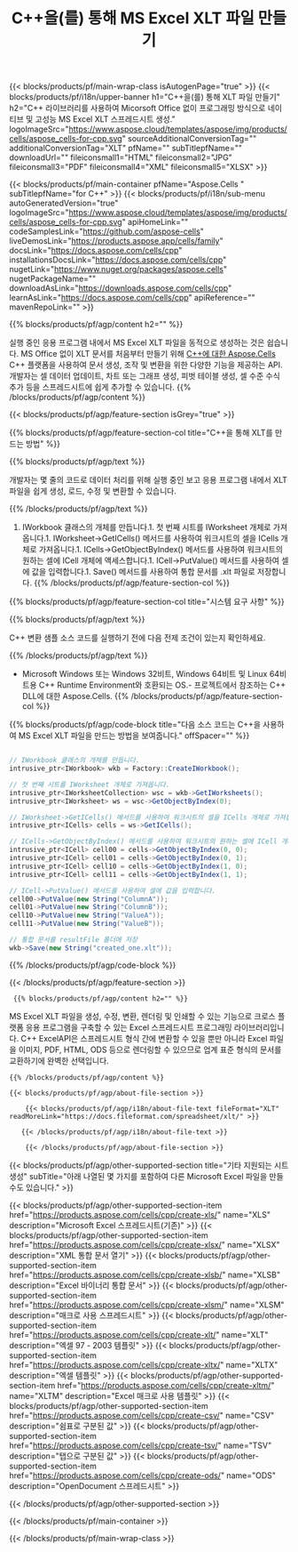 ﻿---
title: C++을(를) 통해 MS Excel XLT 파일 만들기 
url: /ko/cpp/create-xlt/ 
description: C++ MS Excel XLT 파일 생성을 위한 샘플 코드. 이 코드를 사용하여 C++ 기반 애플리케이션 내에서 MS Excel XLT 파일을 생성합니다.
---
{{< blocks/products/pf/main-wrap-class isAutogenPage="true" >}}
{{< blocks/products/pf/i18n/upper-banner h1="C++을(를) 통해 XLT 파일 만들기" h2="C++ 라이브러리를 사용하여 Micorsoft Office 없이 프로그래밍 방식으로 네이티브 및 고성능 MS Excel XLT 스프레드시트 생성." logoImageSrc="https://www.aspose.cloud/templates/aspose/img/products/cells/aspose_cells-for-cpp.svg" sourceAdditionalConversionTag="" additionalConversionTag="XLT" pfName="" subTitlepfName="" downloadUrl="" fileiconsmall1="HTML" fileiconsmall2="JPG" fileiconsmall3="PDF" fileiconsmall4="XML" fileiconsmall5="XLSX" >}}

{{< blocks/products/pf/main-container pfName="Aspose.Cells " subTitlepfName="for C++" >}}
{{< blocks/products/pf/i18n/sub-menu autoGeneratedVersion="true" logoImageSrc="https://www.aspose.cloud/templates/aspose/img/products/cells/aspose_cells-for-cpp.svg" apiHomeLink="" codeSamplesLink="https://github.com/aspose-cells" liveDemosLink="https://products.aspose.app/cells/family" docsLink="https://docs.aspose.com/cells/cpp" installationsDocsLink="https://docs.aspose.com/cells/cpp" nugetLink="https://www.nuget.org/packages/aspose.cells" nugetPackageName="" downloadAsLink="https://downloads.aspose.com/cells/cpp" learnAsLink="https://docs.aspose.com/cells/cpp" apiReference="" mavenRepoLink="" >}}

{{% blocks/products/pf/agp/content h2="" %}}

 실행 중인 응용 프로그램 내에서 MS Excel XLT 파일을 동적으로 생성하는 것은 쉽습니다. MS Office 없이 XLT 문서를 처음부터 만들기 위해
 [C++에 대한 Aspose.Cells](https://products.aspose.com/cells/cpp) 
 C++ 플랫폼을 사용하여 문서 생성, 조작 및 변환을 위한 다양한 기능을 제공하는 API. 개발자는 셀 데이터 업데이트, 차트 또는 그래프 생성, 피벗 테이블 생성, 셀 수준 수식 추가 등을 스프레드시트에 쉽게 추가할 수 있습니다.
{{% /blocks/products/pf/agp/content %}}                                                                             

{{< blocks/products/pf/agp/feature-section isGrey="true" >}}

{{% blocks/products/pf/agp/feature-section-col title="C++을 통해 XLT를 만드는 방법" %}}

{{% blocks/products/pf/agp/text %}}

 개발자는 몇 줄의 코드로 데이터 처리를 위해 실행 중인 보고 응용 프로그램 내에서 XLT 파일을 쉽게 생성, 로드, 수정 및 변환할 수 있습니다.

{{% /blocks/products/pf/agp/text %}}

1. IWorkbook 클래스의 개체를 만듭니다.1. 첫 번째 시트를 IWorksheet 개체로 가져옵니다.1. IWorksheet->GetICells() 메서드를 사용하여 워크시트의 셀을 ICells 개체로 가져옵니다.1. ICells->GetObjectByIndex() 메서드를 사용하여 워크시트의 원하는 셀에 ICell 개체에 액세스합니다.1. ICell->PutValue() 메서드를 사용하여 셀에 값을 입력합니다.1. Save() 메서드를 사용하여 통합 문서를 .xlt 파일로 저장합니다.
{{% /blocks/products/pf/agp/feature-section-col %}}

{{% blocks/products/pf/agp/feature-section-col title="시스템 요구 사항" %}}

{{% blocks/products/pf/agp/text %}}

C++ 변환 샘플 소스 코드를 실행하기 전에 다음 전제 조건이 있는지 확인하세요. 

{{% /blocks/products/pf/agp/text %}}

- Microsoft Windows 또는 Windows 32비트, Windows 64비트 및 Linux 64비트용 C++ Runtime Environment와 호환되는 OS.- 프로젝트에서 참조하는 C++ DLL에 대한 Aspose.Cells.
{{% /blocks/products/pf/agp/feature-section-col %}}

{{% blocks/products/pf/agp/code-block title="다음 소스 코드는 C++을 사용하여 MS Excel XLT 파일을 만드는 방법을 보여줍니다." offSpacer="" %}}

```cs

// IWorkbook 클래스의 개체를 만듭니다.
intrusive_ptr<IWorkbook> wkb = Factory::CreateIWorkbook();

// 첫 번째 시트를 IWorksheet 개체로 가져옵니다.
intrusive_ptr<IWorksheetCollection> wsc = wkb->GetIWorksheets();
intrusive_ptr<IWorksheet> ws = wsc->GetObjectByIndex(0);

// IWorksheet->GetICells() 메서드를 사용하여 워크시트의 셀을 ICells 개체로 가져옵니다.
intrusive_ptr<ICells> cells = ws->GetICells();

// ICells->GetObjectByIndex() 메서드를 사용하여 워크시트의 원하는 셀에 ICell 개체에 액세스합니다.
intrusive_ptr<ICell> cell00 = cells->GetObjectByIndex(0, 0);
intrusive_ptr<ICell> cell01 = cells->GetObjectByIndex(0, 1);
intrusive_ptr<ICell> cell10 = cells->GetObjectByIndex(1, 0);
intrusive_ptr<ICell> cell11 = cells->GetObjectByIndex(1, 1);

// ICell->PutValue() 메서드를 사용하여 셀에 값을 입력합니다.
cell00->PutValue(new String("ColumnA"));
cell01->PutValue(new String("ColumnB"));
cell10->PutValue(new String("ValueA"));
cell11->PutValue(new String("ValueB"));

// 통합 문서를 resultFile 폴더에 저장
wkb->Save(new String("created_one.xlt"));


```

{{% /blocks/products/pf/agp/code-block %}}

{{< /blocks/products/pf/agp/feature-section >}}

<!-- aboutfile Starts -->

     
     {{% blocks/products/pf/agp/content h2="" %}}

MS Excel XLT 파일을 생성, 수정, 변환, 렌더링 및 인쇄할 수 있는 기능으로 크로스 플랫폼 응용 프로그램을 구축할 수 있는 Excel 스프레드시트 프로그래밍 라이브러리입니다. C++ ExcelAPI은 스프레드시트 형식 간에 변환할 수 있을 뿐만 아니라 Excel 파일을 이미지, PDF, HTML, ODS 등으로 렌더링할 수 있으므로 업계 표준 형식의 문서를 교환하기에 완벽한 선택입니다.



    {{% /blocks/products/pf/agp/content %}}

    {{< blocks/products/pf/agp/about-file-section >}}

        {{< blocks/products/pf/agp/i18n/about-file-text fileFormat="XLT" readMoreLink="https://docs.fileformat.com/spreadsheet/xlt/" >}}

       {{< /blocks/products/pf/agp/i18n/about-file-text >}}

        {{< /blocks/products/pf/agp/about-file-section >}}

          

<!-- aboutfile Ends -->

{{< blocks/products/pf/agp/other-supported-section title="기타 지원되는 시트 생성" subTitle="아래 나열된 몇 가지를 포함하여 다른 Microsoft Excel 파일을 만들 수도 있습니다." >}}

{{< blocks/products/pf/agp/other-supported-section-item href="https://products.aspose.com/cells/cpp/create-xls/" name="XLS" description="Microsoft Excel 스프레드시트(기존)" >}} 
{{< blocks/products/pf/agp/other-supported-section-item href="https://products.aspose.com/cells/cpp/create-xlsx/" name="XLSX" description="XML 통합 문서 열기" >}} 
{{< blocks/products/pf/agp/other-supported-section-item href="https://products.aspose.com/cells/cpp/create-xlsb/" name="XLSB" description="Excel 바이너리 통합 문서" >}} 
{{< blocks/products/pf/agp/other-supported-section-item href="https://products.aspose.com/cells/cpp/create-xlsm/" name="XLSM" description="매크로 사용 스프레드시트" >}} 
{{< blocks/products/pf/agp/other-supported-section-item href="https://products.aspose.com/cells/cpp/create-xlt/" name="XLT" description="엑셀 97 - 2003 템플릿" >}} 
{{< blocks/products/pf/agp/other-supported-section-item href="https://products.aspose.com/cells/cpp/create-xltx/" name="XLTX" description="엑셀 템플릿" >}} 
{{< blocks/products/pf/agp/other-supported-section-item href="https://products.aspose.com/cells/cpp/create-xltm/" name="XLTM" description="Excel 매크로 사용 템플릿" >}} 
{{< blocks/products/pf/agp/other-supported-section-item href="https://products.aspose.com/cells/cpp/create-csv/" name="CSV" description="쉼표로 구분된 값" >}} 
{{< blocks/products/pf/agp/other-supported-section-item href="https://products.aspose.com/cells/cpp/create-tsv/" name="TSV" description="탭으로 구분된 값" >}} 
{{< blocks/products/pf/agp/other-supported-section-item href="https://products.aspose.com/cells/cpp/create-ods/" name="ODS" description="OpenDocument 스프레드시트" >}} 

{{< /blocks/products/pf/agp/other-supported-section >}}

{{< /blocks/products/pf/main-container >}}
    
{{< /blocks/products/pf/main-wrap-class >}}
